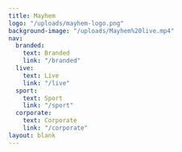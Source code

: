```yaml
---
title: Mayhem
logo: "/uploads/mayhem-logo.png"
background-image: "/uploads/Mayhem%20live.mp4"
nav:
  branded:
    text: Branded
    link: "/branded"
  live:
    text: Live
    link: "/live"
  sport:
    text: Sport
    link: "/sport"
  corporate:
    text: Corporate
    link: "/corporate"
layout: blank
---
```


